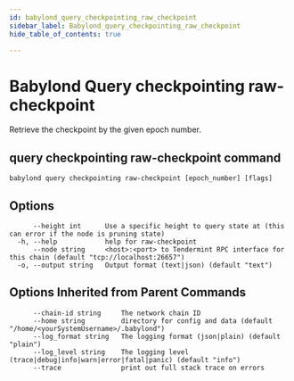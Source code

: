 ```yaml
---
id: babylond_query_checkpointing_raw_checkpoint
sidebar_label: Babylond_query_checkpointing_raw_checkpoint
hide_table_of_contents: true

---
```


# Babylond Query checkpointing raw-checkpoint
Retrieve the checkpoint by the given epoch number.
## query checkpointing raw-checkpoint command
```
babylond query checkpointing raw-checkpoint [epoch_number] [flags]
```
## Options
```
      --height int      Use a specific height to query state at (this can error if the node is pruning state)
  -h, --help            help for raw-checkpoint
      --node string     <host>:<port> to Tendermint RPC interface for this chain (default "tcp://localhost:26657")
  -o, --output string   Output format (text|json) (default "text")
```
## Options Inherited from Parent Commands
```
      --chain-id string     The network chain ID
      --home string         directory for config and data (default "/home/<yourSystemUsername>/.babylond")
      --log_format string   The logging format (json|plain) (default "plain")
      --log_level string    The logging level (trace|debug|info|warn|error|fatal|panic) (default "info")
      --trace               print out full stack trace on errors
```